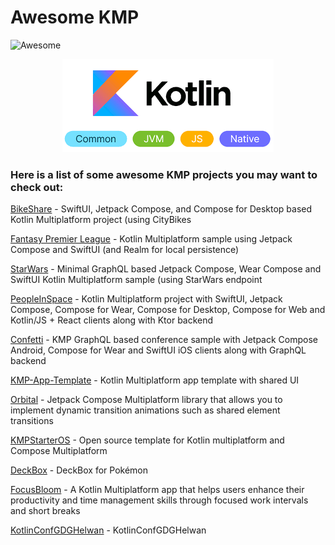 # Awesome KMP
![Awesome](https://cdn.rawgit.com/sindresorhus/awesome/d7305f38d29fed78fa85652e3a63e154dd8e8829/media/badge.svg)

<p align="center">
  <img  src="logo.png">
</p>

### Here is a list of some awesome KMP projects you may want to check out:

[BikeShare](https://github.com/joreilly/BikeShare) - SwiftUI, Jetpack Compose, and Compose for Desktop based Kotlin Multiplatform project (using CityBikes

[Fantasy Premier League](https://github.com/joreilly/FantasyPremierLeague) - Kotlin Multiplatform sample using Jetpack Compose and SwiftUI (and Realm for local persistence)

[StarWars](https://github.com/joreilly/StarWars) - Minimal GraphQL based Jetpack Compose, Wear Compose and SwiftUI Kotlin Multiplatform sample (using StarWars endpoint

[PeopleInSpace](https://github.com/joreilly/PeopleInSpace) - Kotlin Multiplatform project with SwiftUI, Jetpack Compose, Compose for Wear, Compose for Desktop, Compose for Web and Kotlin/JS + React clients along with Ktor backend

[Confetti](https://github.com/joreilly/Confetti) - KMP GraphQL based conference sample with Jetpack Compose Android, Compose for Wear and SwiftUI iOS clients along with GraphQL backend

[KMP-App-Template](https://github.com/Kotlin/KMP-App-Template) - Kotlin Multiplatform app template with shared UI

[Orbital](https://github.com/skydoves/Orbital) - Jetpack Compose Multiplatform library that allows you to implement dynamic transition animations such as shared element transitions

[KMPStarterOS](https://github.com/AppKickstarter/KMPStarterOS) - Open source template for Kotlin multiplatform and Compose Multiplatform

[DeckBox](https://github.com/r0adkll/DeckBox) - DeckBox for Pokémon

[FocusBloom](https://github.com/JoelKanyi/FocusBloom) - A Kotlin Multiplatform app that helps users enhance their productivity and time management skills through focused work intervals and short breaks

[KotlinConfGDGHelwan](https://github.com/qamarelsafadi/KotlinConfGDGHelwan) - KotlinConfGDGHelwan